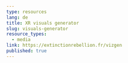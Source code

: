 ```yaml
---
type: resources
lang: de
title: XR visuals generator
slug: visuals-generator
resource_types:
  - media
link: https://extinctionrebellion.fr/vizgen
published: true
---
```

